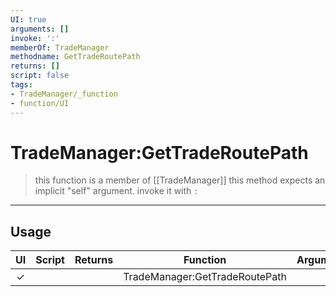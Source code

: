 ```yaml
---
UI: true
arguments: []
invoke: ':'
memberOf: TradeManager
methodname: GetTradeRoutePath
returns: []
script: false
tags:
- TradeManager/_function
- function/UI
---
```

# TradeManager:GetTradeRoutePath
> this function is a member of [[TradeManager]]
> this method expects an implicit "self" argument. invoke it with `:`
-----
## Usage
|  UI | Script | Returns | Function | Arguments |
|:---:|:------:|-------:|:--------:|:---------|
|✓| ||TradeManager:GetTradeRoutePath||
